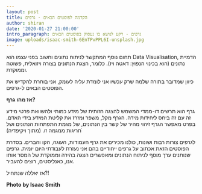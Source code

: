 ```yaml
---
layout: post
title: הקדמה לפוסטים הבאים - גרפים
author: shiran
date: '2020-01-27 21:00:00'
intro_paragraph: גרפים - רקע לנושא בו נעסוק בפוסטים הבאים
image: uploads/isaac-smith-6EnTPvPPL6I-unsplash.jpg
---
```


תחום נוסף המתקשר לניתוח נתונים וחשוב בפני עצמו הוא Data Visualisation, הדמיית נתונים (הוא בכינוי הנפוץ: דאטה ויז).
כלומר, הצגת הנתונים בצורה ויזואלית, פשוטה וממוקדת.

כיוון שמדובר בתורה שלמה שרק עכשיו אני לומדת עליה לעומק, אני בוחרת להקדיש את הפוסטים הבאים ל-גרפים.

**אז מהו גרף?**

גרף הוא תרשים דו-ממדי המשמש להצגה חזותית של מידע כמותי ולהשוואת פרטי מידע זה עם זה ביחס ליחידות מידה. הגרף מקל, משפר ומזרז את קליטת המידע בידי האדם. בפרט מאפשר הגרף זיהוי מהיר של קשר בין הנתונים, של מגמת התפתחות הנתונים ושל חריגות ממגמה זו. (מתוך ויקיפדיה)ֿ

לגרפים צורות רבות ושונות, כולנו מכירים את גרף העמודות, העוגה, הקו והברים. בסדרת הפוסטים הזאת אכתוב על גרפים ייחודיים בהם אני נעזרת לעבודתי היום יומית. גרפים שנותנים ערך מוסף לניתוח הנתונים ומאפשרים הצגה בהירה וממוקדת של המסר אותו אנו, כאנליסטים, רוצים להעביר.

אז יאללה שנתחיל?!

**Photo by Isaac Smith**

